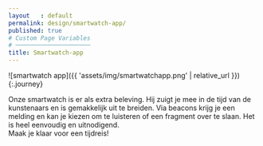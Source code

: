 ```yaml
---
layout   : default
permalink: design/smartwatch-app/
published: true
# Custom Page Variables
# ─────────────────────
title: Smartwatch-app
---
```

![smartwatch app]({{ 'assets/img/smartwatchapp.png' | relative_url }}){:.journey}

Onze smartwatch is er als extra beleving. Hij zuigt je mee in de tijd van de kunstenaars en is gemakkelijk uit te breiden. Via beacons krijg je een melding en kan je kiezen om te luisteren of een fragment over te slaan. Het is heel eenvoudig en uitnodigend. <br>
Maak je klaar voor een tijdreis!
